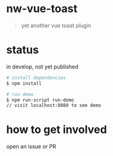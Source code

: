 # nw-vue-toast
>yet another vue toast plugin
# status
in develop, not yet published
```bash
# install dependencies
$ npm install

# run demo
$ npm run-script run-demo
// visit localhost:8080 to see demo

```
# how to get involved
open an issue or PR